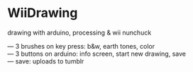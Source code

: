 WiiDrawing
===============

drawing with arduino, processing & wii nunchuck

— 3 brushes on key press: b&w, earth tones, color <br>
— 3 buttons on arduino: info screen, start new drawing, save <br>
— save: uploads to tumblr
